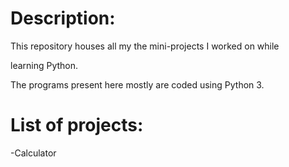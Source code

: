 # Description:
This repository houses all my the mini-projects I worked on while

learning Python.

The programs present here mostly are coded using Python 3.

# List of projects:
-Calculator

